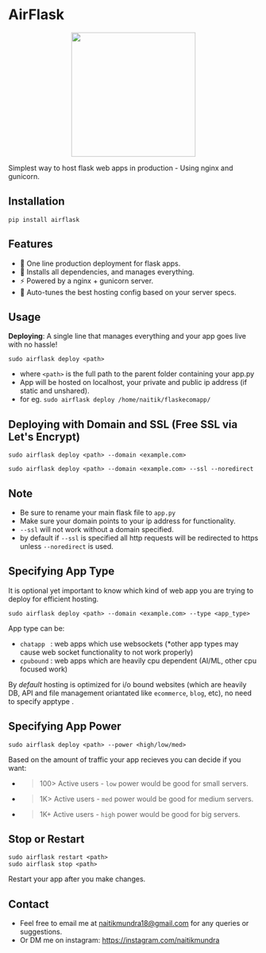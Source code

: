 # AirFlask

<p align="center">
  <img src="https://github.com/user-attachments/assets/73f561cb-74aa-428e-be29-08694574dc2e" width="250" height="250">
</p>

Simplest way to host flask web apps in production - Using nginx and gunicorn.

## Installation
```
pip install airflask
```

## Features
- 🚀 One line production deployment for flask apps. 
- 🔧 Installs all dependencies, and manages everything. 
- ⚡ Powered by a nginx + gunicorn server.
- 🤖 Auto-tunes the best hosting config based on your server specs.


## Usage
**Deploying**: A single line that manages everything and your app goes live with no hassle!

```
sudo airflask deploy <path>
```
- where `<path>` is the full path to the parent folder containing your app.py
- App will be hosted on localhost, your private and public ip address (if static and unshared).
- for eg. `sudo airflask deploy /home/naitik/flaskecomapp/`

## Deploying with Domain and SSL (Free SSL via Let's Encrypt)

```
sudo airflask deploy <path> --domain <example.com>
```

```
sudo airflask deploy <path> --domain <example.com> --ssl --noredirect
```

## Note
- Be sure to rename your main flask file to `app.py`
- Make sure your domain points to your ip address for functionality.
- `--ssl` will not work without a domain specified.
- by default if `--ssl` is specified all http requests will be redirected to https unless `--noredirect` is used.

## Specifying App Type
It is optional yet important to know which kind of web app you are trying to deploy for efficient hosting.

```
sudo airflask deploy <path> --domain <example.com> --type <app_type>
```
App type can be:
- `chatapp ` : web apps which use websockets (*other app types may cause web socket functionality to not work properly)
- `cpubound` : web apps which are heavily cpu dependent (AI/ML, other cpu focused work)

By *default* hosting is optimized for i/o bound websites (which are heavily DB, API and file management oriantated like `ecommerce`, `blog`, etc), no need to specify apptype .

## Specifying App Power

```
sudo airflask deploy <path> --power <high/low/med>
```
Based on the amount of traffic your app recieves you can decide if you want:
- >100> Active users - `low` power would be good for small servers.
- >1K> Active users - `med` power would be good for medium servers.
- >1K+ Active users - `high` power would be good for big servers.

## Stop or Restart
```
sudo airflask restart <path>
sudo airflask stop <path>
```
Restart your app after you make changes.

## Contact
- Feel free to email me at  naitikmundra18@gmail.com for any queries or suggestions.
- Or DM me on instagram: https://instagram.com/naitikmundra





